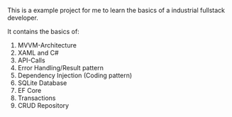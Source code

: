 This is a example project for me to learn the basics of a industrial fullstack developer.

It contains the basics of:
1. MVVM-Architecture
2. XAML and C#
3. API-Calls
4. Error Handling/Result pattern
5. Dependency Injection (Coding pattern)
6. SQLite Database
7. EF Core
8. Transactions
9. CRUD Repository
